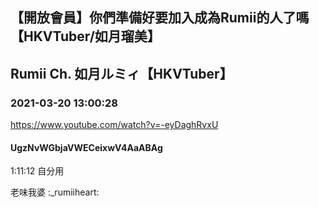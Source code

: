 ## 【開放會員】你們準備好要加入成為Rumii的人了嗎【HKVTuber/如月瑠美】
## Rumii Ch. 如月ルミィ【HKVTuber】
### 2021-03-20 13:00:28
https://www.youtube.com/watch?v=-eyDaghRvxU
#### UgzNvWGbjaVWECeixwV4AaABAg
1:11:12 自分用



老味我婆 :_rumiiheart:

